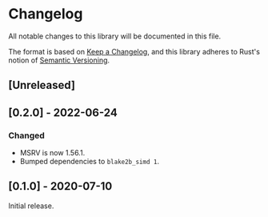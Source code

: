 # Changelog
All notable changes to this library will be documented in this file.

The format is based on [Keep a Changelog](https://keepachangelog.com/en/1.0.0/),
and this library adheres to Rust's notion of
[Semantic Versioning](https://semver.org/spec/v2.0.0.html).

## [Unreleased]

## [0.2.0] - 2022-06-24
### Changed
- MSRV is now 1.56.1.
- Bumped dependencies to `blake2b_simd 1`.

## [0.1.0] - 2020-07-10
Initial release.
